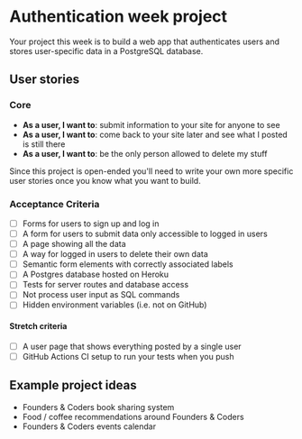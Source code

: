 # Authentication week project

Your project this week is to build a web app that authenticates users and stores user-specific data in a PostgreSQL database.

## User stories

### Core

- **As a user, I want to**: submit information to your site for anyone to see
- **As a user, I want to**: come back to your site later and see what I posted is still there
- **As a user, I want to**: be the only person allowed to delete my stuff

Since this project is open-ended you'll need to write your own more specific user stories once you know what you want to build.

### Acceptance Criteria

- [ ] Forms for users to sign up and log in
- [ ] A form for users to submit data only accessible to logged in users
- [ ] A page showing all the data
- [ ] A way for logged in users to delete their own data
- [ ] Semantic form elements with correctly associated labels
- [ ] A Postgres database hosted on Heroku
- [ ] Tests for server routes and database access
- [ ] Not process user input as SQL commands
- [ ] Hidden environment variables (i.e. not on GitHub)

#### Stretch criteria

- [ ] A user page that shows everything posted by a single user
- [ ] GitHub Actions CI setup to run your tests when you push

## Example project ideas

- Founders & Coders book sharing system
- Food / coffee recommendations around Founders & Coders
- Founders & Coders events calendar
